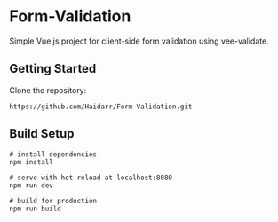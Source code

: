 # Form-Validation 
Simple Vue.js project for client-side form validation using vee-validate.


## Getting Started

Clone the repository:
```
https://github.com/Haidarr/Form-Validation.git
```

## Build Setup
```
# install dependencies
npm install

# serve with hot reload at localhost:8080
npm run dev

# build for production 
npm run build
```
